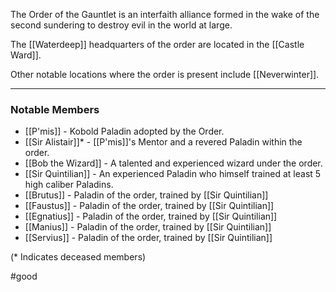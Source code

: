 The Order of the Gauntlet is an interfaith alliance formed in the wake of the second sundering to destroy evil in the world at large. 

The [[Waterdeep]] headquarters of the order are located in the [[Castle Ward]].

Other notable locations where the order is present include [[Neverwinter]].

---
### Notable Members

- [[P'mis]] - Kobold Paladin adopted by the Order.
- [[Sir Alistair]]* - [[P'mis]]'s Mentor and a revered Paladin within the order.
- [[Bob the Wizard]] - A talented and experienced wizard under the order.
- [[Sir Quintilian]] - An experienced Paladin who himself trained at least 5 high caliber Paladins.
- [[Brutus]] - Paladin of the order, trained by [[Sir Quintilian]]
- [[Faustus]] - Paladin of the order, trained by [[Sir Quintilian]]
- [[Egnatius]] - Paladin of the order, trained by [[Sir Quintilian]]
- [[Manius]] - Paladin of the order, trained by [[Sir Quintilian]]
- [[Servius]] - Paladin of the order, trained by [[Sir Quintilian]]

(* Indicates deceased members)

#good